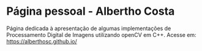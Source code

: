 # Página pessoal - Albertho Costa
Página dedicada à apresentação de algumas implementações de Processamento Digital de Imagens utilizando openCV em C++.
Acesse em:
https://alberthosc.github.io/
